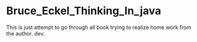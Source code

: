 # Bruce_Eckel_Thinking_In_java
This is just attempt to go through all book trying to realize home work from the author.
dev.